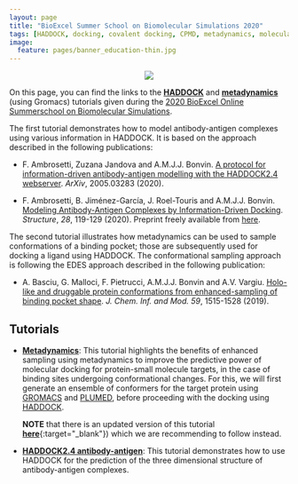 ```yaml
---
layout: page
title: "BioExcel Summer School on Biomolecular Simulations 2020"
tags: [HADDOCK, docking, covalent docking, CPMD, metadynamics, molecular simulations, tutorials, BioExcel, summer school]
image:
  feature: pages/banner_education-thin.jpg
---
```

<figure align="center">
<a href="http://www.bioexcel.eu"><img src="/images/Bioexcel_logo.png"></a>
</figure>

On this page, you can find the links to the [**HADDOCK**](/education/HADDOCK24/HADDOCK24-antibody-antigen) and [**metadynamics**](/education/biomolecular-simulations-2019/Metadynamics_tutorial) (using Gromacs) tutorials given during the [2020 BioExcel Online Summerschool on Biomolecular Simulations](https://bioexcel.eu/events/bioexcel-summer-school-on-biomolecular-simulations-2020/). 

The first tutorial demonstrates how to model antibody-antigen complexes using various information in HADDOCK. It is based on the approach described in the following publications:

* F. Ambrosetti, Zuzana Jandova and A.M.J.J. Bonvin. [A protocol for information-driven antibody-antigen modelling with the HADDOCK2.4 webserver](http://arxiv.org/abs/2005.03283). _ArXiv_, 2005.03283 (2020).

* F. Ambrosetti, B. Jiménez-García, J. Roel-Touris and A.M.J.J. Bonvin. [Modeling Antibody-Antigen Complexes by Information-Driven Docking](https://doi.org/10.1016/j.str.2019.10.011). _Structure_, *28*, 119-129 (2020). Preprint freely available from [here](https://papers.ssrn.com/sol3/papers.cfm?abstract_id=3362436).


The second tutorial illustrates how metadynamics can be used to sample conformations of a binding pocket; those are subsequently used for docking a ligand using HADDOCK. The conformational sampling approach is following the EDES approach described in the following publication:

* A. Basciu,  G. Malloci,  F. Pietrucci,  A.M.J.J. Bonvin and A.V. Vargiu.
[Holo-like and druggable protein conformations from enhanced-sampling of binding pocket shape](http://dx.doi.org/10.1021/acs.jcim.8b00730). _J. Chem. Inf. and Mod._ *59*, 1515-1528 (2019).


## Tutorials

* [**Metadynamics**](/education/biomolecular-simulations-2020/Metadynamics_tutorial):
  This tutorial highlights the benefits of enhanced sampling using metadynamics to improve the predictive power of molecular docking for protein-small molecule targets, in the case of binding sites undergoing conformational changes. For this, we will first generate an ensemble of conformers for the target protein using [GROMACS](http://www.gromacs.org/) and [PLUMED](http://www.plumed.org/), before proceeding with the docking using [HADDOCK](http://www.bonvinlab.org/software/haddock2.2/).

  **NOTE** that there is an updated version of this tutorial [**here**](https://molmod.dsf.unica.it/edes){:target="_blank"}) which we are recommending to follow instead. 

* [**HADDOCK2.4 antibody-antigen**](/education/HADDOCK24/HADDOCK24-antibody-antigen):
  This tutorial demonstrates how to use HADDOCK for the prediction of the three dimensional structure of antibody-antigen complexes.

